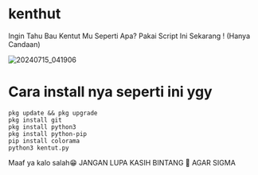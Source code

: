 # kenthut
Ingin Tahu Bau Kentut Mu Seperti Apa? Pakai Script Ini Sekarang !    (Hanya Candaan)

![20240715_041906](https://github.com/user-attachments/assets/49c506ab-4447-453f-aa54-45426a3046d1)


# Cara install nya seperti ini ygy
```
pkg update && pkg upgrade
pkg install git
pkg install python3
pkg install python-pip
pip install colorama
python3 kentut.py
```


Maaf ya kalo salah😁
JANGAN LUPA KASIH BINTANG 🌟 
AGAR SIGMA
